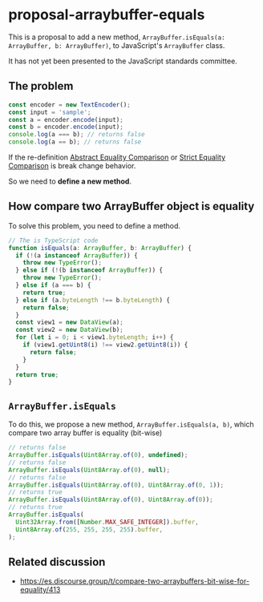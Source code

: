 # proposal-arraybuffer-equals

This is a proposal to add a new method, `ArrayBuffer.isEquals(a: ArrayBuffer, b: ArrayBuffer)`,
to JavaScript's `ArrayBuffer` class.

It has not yet been presented to the JavaScript standards committee.

## The problem

```typescript
const encoder = new TextEncoder();
const input = 'sample';
const a = encoder.encode(input);
const b = encoder.encode(input);
console.log(a === b); // returns false
console.log(a == b); // returns false
```

If the re-definition [Abstract Equality Comparison](https://tc39.es/ecma262/#sec-abstract-equality-comparison) or [Strict Equality Comparison](https://tc39.es/ecma262/#sec-strict-equality-comparison) is break change behavior.

So we need to **define a new method**.

## How compare two ArrayBuffer object is equality

To solve this problem, you need to define a method.

```typescript
// The is TypeScript code
function isEquals(a: ArrayBuffer, b: ArrayBuffer) {
  if (!(a instanceof ArrayBuffer)) {
    throw new TypeError();
  } else if (!(b instanceof ArrayBuffer)) {
    throw new TypeError();
  } else if (a === b) {
    return true;
  } else if (a.byteLength !== b.byteLength) {
    return false;
  }
  const view1 = new DataView(a);
  const view2 = new DataView(b);
  for (let i = 0; i < view1.byteLength; i++) {
    if (view1.getUint8(i) !== view2.getUint8(i)) {
      return false;
    }
  }
  return true;
}
```

## `ArrayBuffer.isEquals`

To do this, we propose a new method, `ArrayBuffer.isEquals(a, b)`, which compare two array buffer is equality (bit-wise)

```typescript
// returns false
ArrayBuffer.isEquals(Uint8Array.of(0), undefined);
// returns false
ArrayBuffer.isEquals(Uint8Array.of(0), null);
// returns false
ArrayBuffer.isEquals(Uint8Array.of(0), Uint8Array.of(0, 1));
// returns true
ArrayBuffer.isEquals(Uint8Array.of(0), Uint8Array.of(0));
// returns true
ArrayBuffer.isEquals(
  Uint32Array.from([Number.MAX_SAFE_INTEGER]).buffer,
  Uint8Array.of(255, 255, 255, 255).buffer,
);
```

## Related discussion

- <https://es.discourse.group/t/compare-two-arraybuffers-bit-wise-for-equality/413>
